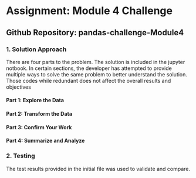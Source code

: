 # **Assignment: Module 4 Challenge**
## **Github Repository: pandas-challenge-Module4**

### 1. **Solution Approach**
There are four parts to the problem. The solution is included in the jupyter notbook. In certain sections, the developer has attempted to provide multiple ways to solve the same problem to better understand the solution. Those codes while redundant does not affect the overall results and objectives
#### Part 1: Explore the Data
#### Part 2: Transform the Data
#### Part 3: Confirm Your Work
#### Part 4: Summarize and Analyze

### 2. **Testing** 
The test results provided in the initial file was used to validate and compare.
